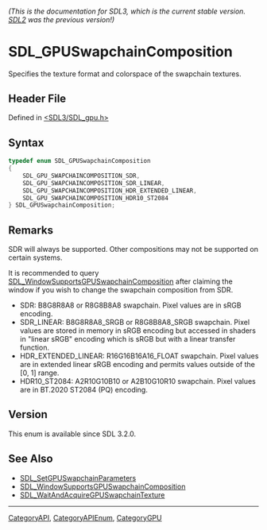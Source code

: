 ###### (This is the documentation for SDL3, which is the current stable version. [SDL2](https://wiki.libsdl.org/SDL2/) was the previous version!)
# SDL_GPUSwapchainComposition

Specifies the texture format and colorspace of the swapchain textures.

## Header File

Defined in [<SDL3/SDL_gpu.h>](https://github.com/libsdl-org/SDL/blob/main/include/SDL3/SDL_gpu.h)

## Syntax

```c
typedef enum SDL_GPUSwapchainComposition
{
    SDL_GPU_SWAPCHAINCOMPOSITION_SDR,
    SDL_GPU_SWAPCHAINCOMPOSITION_SDR_LINEAR,
    SDL_GPU_SWAPCHAINCOMPOSITION_HDR_EXTENDED_LINEAR,
    SDL_GPU_SWAPCHAINCOMPOSITION_HDR10_ST2084
} SDL_GPUSwapchainComposition;
```

## Remarks

SDR will always be supported. Other compositions may not be supported on
certain systems.

It is recommended to query
[SDL_WindowSupportsGPUSwapchainComposition](SDL_WindowSupportsGPUSwapchainComposition)
after claiming the window if you wish to change the swapchain composition
from SDR.

- SDR: B8G8R8A8 or R8G8B8A8 swapchain. Pixel values are in sRGB encoding.
- SDR_LINEAR: B8G8R8A8_SRGB or R8G8B8A8_SRGB swapchain. Pixel values are
  stored in memory in sRGB encoding but accessed in shaders in "linear
  sRGB" encoding which is sRGB but with a linear transfer function.
- HDR_EXTENDED_LINEAR: R16G16B16A16_FLOAT swapchain. Pixel values are in
  extended linear sRGB encoding and permits values outside of the [0, 1]
  range.
- HDR10_ST2084: A2R10G10B10 or A2B10G10R10 swapchain. Pixel values are in
  BT.2020 ST2084 (PQ) encoding.

## Version

This enum is available since SDL 3.2.0.

## See Also

- [SDL_SetGPUSwapchainParameters](SDL_SetGPUSwapchainParameters)
- [SDL_WindowSupportsGPUSwapchainComposition](SDL_WindowSupportsGPUSwapchainComposition)
- [SDL_WaitAndAcquireGPUSwapchainTexture](SDL_WaitAndAcquireGPUSwapchainTexture)

----
[CategoryAPI](CategoryAPI), [CategoryAPIEnum](CategoryAPIEnum), [CategoryGPU](CategoryGPU)

